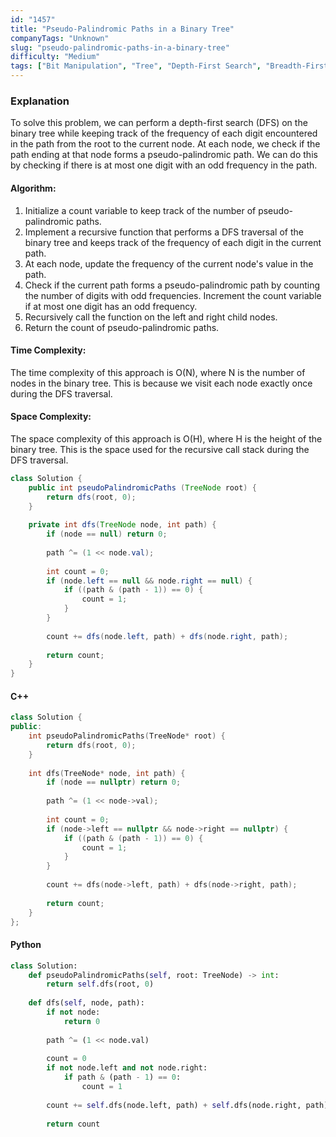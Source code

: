 ```yaml
---
id: "1457"
title: "Pseudo-Palindromic Paths in a Binary Tree"
companyTags: "Unknown"
slug: "pseudo-palindromic-paths-in-a-binary-tree"
difficulty: "Medium"
tags: ["Bit Manipulation", "Tree", "Depth-First Search", "Breadth-First Search", "Binary Tree"]
---
```


### Explanation
To solve this problem, we can perform a depth-first search (DFS) on the binary tree while keeping track of the frequency of each digit encountered in the path from the root to the current node. At each node, we check if the path ending at that node forms a pseudo-palindromic path. We can do this by checking if there is at most one digit with an odd frequency in the path.

#### Algorithm:
1. Initialize a count variable to keep track of the number of pseudo-palindromic paths.
2. Implement a recursive function that performs a DFS traversal of the binary tree and keeps track of the frequency of each digit in the current path.
3. At each node, update the frequency of the current node's value in the path.
4. Check if the current path forms a pseudo-palindromic path by counting the number of digits with odd frequencies. Increment the count variable if at most one digit has an odd frequency.
5. Recursively call the function on the left and right child nodes.
6. Return the count of pseudo-palindromic paths.

#### Time Complexity:
The time complexity of this approach is O(N), where N is the number of nodes in the binary tree. This is because we visit each node exactly once during the DFS traversal.

#### Space Complexity:
The space complexity of this approach is O(H), where H is the height of the binary tree. This is the space used for the recursive call stack during the DFS traversal.

```java
class Solution {
    public int pseudoPalindromicPaths (TreeNode root) {
        return dfs(root, 0);
    }
    
    private int dfs(TreeNode node, int path) {
        if (node == null) return 0;
        
        path ^= (1 << node.val);
        
        int count = 0;
        if (node.left == null && node.right == null) {
            if ((path & (path - 1)) == 0) {
                count = 1;
            }
        }
        
        count += dfs(node.left, path) + dfs(node.right, path);
        
        return count;
    }
}
```

#### C++
```cpp
class Solution {
public:
    int pseudoPalindromicPaths(TreeNode* root) {
        return dfs(root, 0);
    }
    
    int dfs(TreeNode* node, int path) {
        if (node == nullptr) return 0;
        
        path ^= (1 << node->val);
        
        int count = 0;
        if (node->left == nullptr && node->right == nullptr) {
            if ((path & (path - 1)) == 0) {
                count = 1;
            }
        }
        
        count += dfs(node->left, path) + dfs(node->right, path);
        
        return count;
    }
};
```

#### Python
```python
class Solution:
    def pseudoPalindromicPaths(self, root: TreeNode) -> int:
        return self.dfs(root, 0)
    
    def dfs(self, node, path):
        if not node:
            return 0
        
        path ^= (1 << node.val)
        
        count = 0
        if not node.left and not node.right:
            if path & (path - 1) == 0:
                count = 1
        
        count += self.dfs(node.left, path) + self.dfs(node.right, path)
        
        return count
```